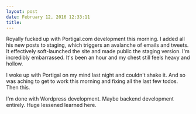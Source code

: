 ```yaml
---
layout: post
date: February 12, 2016 12:33:11
title: 
---
```

Royally fucked up with Portigal.com development this morning. I added all his new posts to staging, which triggers an avalanche of emails and tweets. It effectively soft-launched the site and made public the staging version. I'm incredibly embarrassed. It's been an hour and my chest still feels heavy and hollow. 

I woke up with Portigal on my mind last night and couldn't shake it. And so was aching to get to work this morning and fixing all the last few todos. Then this. 

I'm done with Wordpress development. Maybe backend development entirely. Huge lessened learned here. 